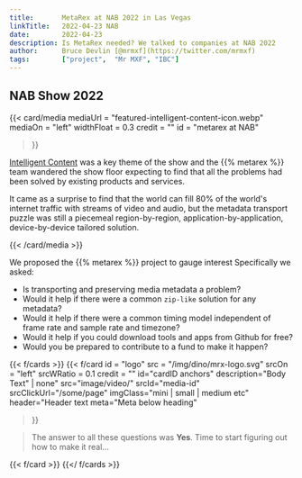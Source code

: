 ```yaml
---
title:       MetaRex at NAB 2022 in Las Vegas
linkTitle:   2022-04-23 NAB
date:        2022-04-23
description: Is MetaRex needed? We talked to companies at NAB 2022
author:      Bruce Devlin [@mrmxf](https://twitter.com/mrmxf)
tags:        ["project",  "Mr MXF", "IBC"]
---
```


## NAB Show 2022

{{< card/media
    mediaUrl =  "featured-intelligent-content-icon.webp"
    mediaOn  =  "left"
    widthFloat = 0.3
    credit   =  ""
    id       =  "metarex at NAB"
>}}

[Intelligent Content](https://nabshow.com/2022/experience-whats-new/connect/)
was a key theme of the show and the {{% metarex %}} team wandered the show floor
expecting to find that all the problems had been solved by existing products and
services.

It came as a surprise to find that the world can fill 80% of the world's internet
traffic with streams of video and audio, but the metadata transport puzzle was
still a piecemeal region-by-region, application-by-application, device-by-device
tailored solution.

{{< /card/media >}}

We proposed the {{% metarex %}} project to gauge interest Specifically we asked:

* Is transporting and preserving media metadata a problem?
* Would it help if there were a common `zip-like` solution for any metadata?
* Would it help if there were a common timing model independent of frame rate and sample rate and timezone?
* Would it help if you could download tools and apps from Github for free?
* Would you be prepared to contribute to a fund to make it happen?

{{< f/cards >}}
{{< f/card
  id       =  "logo"
  src =  "/img/dino/mrx-logo.svg"
  srcOn  =  "left"
  srcWRatio = 0.1
  credit   =  ""
  id="cardID anchors"
  description="Body Text" | none"
  src="image/video/"
  srcId="media-id"
  srcClickUrl="/some/page"
  imgClass="mini | small | medium etc"
  header="Header text
  meta="Meta below heading"
>}}

> The answer to all these questions was **Yes**.
> Time to start figuring out how to make it real...

{{< f/card >}}
{{</ f/cards >}}
